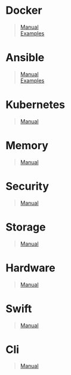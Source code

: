 # Docker
> [Manual](https://github.com/Kabanus/nix/blob/master/content/manuals/docker.md)  
> [Examples](https://github.com/Kabanus/nix/tree/master/content/examples/docker)
# Ansible
> [Manual](https://github.com/Kabanus/nix/blob/master/content/manuals/docker.md)  
> [Examples](https://github.com/Kabanus/nix/tree/master/content/examples/ansible)
# Kubernetes
> [Manual](https://github.com/Kabanus/nix/blob/master/content/manuals/kubernetes.md)
# Memory
> [Manual](https://github.com/Kabanus/nix/blob/master/content/manuals/memory.md)
# Security
> [Manual](https://github.com/Kabanus/nix/blob/master/content/manuals/security.md)
# Storage
> [Manual](https://github.com/Kabanus/nix/blob/master/content/manuals/storage.md)
# Hardware
> [Manual](https://github.com/Kabanus/nix/blob/master/content/manuals/hardware.md)
# Swift
> [Manual](https://github.com/Kabanus/nix/blob/master/content/manuals/swift.md)
# Cli
> [Manual](https://github.com/Kabanus/nix/blob/master/content/manuals/cli.md)
